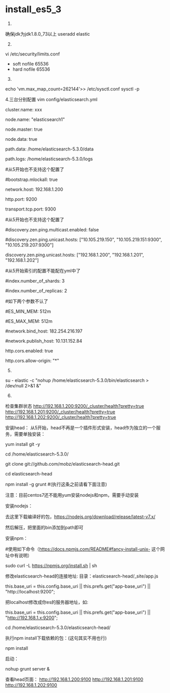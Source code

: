 # install_es5_3
1.
确保jdk为jdk1.8.0_73以上
useradd elastic 

2.
vi /etc/security/limits.conf
* soft nofile 65536
* hard nofile 65536

3.
echo 'vm.max_map_count=262144'>> /etc/sysctl.conf
sysctl -p

4.三台分别配置
vim config/elasticsearch.yml

cluster.name: xxx

node.name: "elasticsearch1"

node.master: true

node.data: true

path.data: /home/elasticsearch-5.3.0/data

path.logs: /home/elasticsearch-5.3.0/logs

#从5开始也不支持这个配置了

#bootstrap.mlockall: true

network.host: 192.168.1.200

http.port: 9200

transport.tcp.port: 9300

#从5开始也不支持这个配置了

#discovery.zen.ping.multicast.enabled: false

#discovery.zen.ping.unicast.hosts: ["10.105.219.150", "10.105.219.151:9300", "10.105.219.207:9300"]

discovery.zen.ping.unicast.hosts: ["192.168.1.200", "192.168.1.201", "192.168.1.202"]

#从5开始索引的配置不能配在yml中了

#index.number_of_shards: 3

#index.number_of_replicas: 2

#如下两个参数不认了

#ES_MIN_MEM: 512m

#ES_MAX_MEM: 512m

#network.bind_host: 182.254.216.197

#network.publish_host: 10.131.152.84

http.cors.enabled: true

http.cors.allow-origin: "*"


5.
su - elastic -c "nohup /home/elasticsearch-5.3.0/bin/elasticsearch > /dev/null 2>&1 &"

6.
检查集群状态
http://192.168.1.200:9200/_cluster/health?pretty=true
http://192.168.1.201:9200/_cluster/health?pretty=true
http://192.168.1.202:9200/_cluster/health?pretty=true

安装head：
从5开始，head不再是一个插件形式安装，head作为独立的一个服务，需要单独安装：

yum install git -y

cd /home/elasticsearch-5.3.0/

git clone git://github.com/mobz/elasticsearch-head.git

cd elasticsearch-head 

npm install -g grunt   #(执行这条之前请看下面注意)


注意：目前centos7还不能用yum安装nodejs和npm，需要手动安装

安装nodejs：

去这里下载编译好的包，https://nodejs.org/download/release/latest-v7.x/

然后解压，把里面的bin添加到path即可

安装npm：

#使用如下命令（https://docs.npmjs.com/README#fancy-install-unix-   这个网址中有说明）

sudo curl -L https://npmjs.org/install.sh | sh


修改elasticsearch-head的连接地址: 目录：elasticsearch-head/_site/app.js

this.base_uri = this.config.base_uri || this.prefs.get("app-base_uri") || "http://localhost:9200";

把localhost修改成你es的服务器地址，如:

this.base_uri = this.config.base_uri || this.prefs.get("app-base_uri") || "http://192.168.1.x:9200";


cd /home/elasticsearch-5.3.0/elasticsearch-head/

执行npm install下载依赖的包：(这句其实不用也行)

npm install

启动：

nohup grunt server &


查看head页面：
http://192.168.1.200:9100
http://192.168.1.201:9100
http://192.168.1.202:9100











